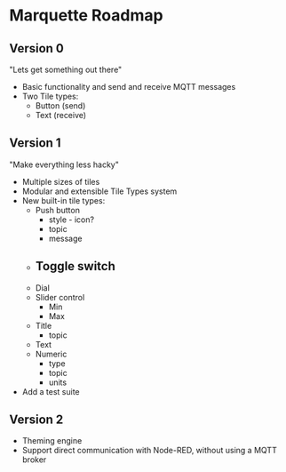 Marquette Roadmap
=================

Version 0
---------
"Lets get something out there"

* Basic functionality and send and receive MQTT messages
* Two Tile types:
  - Button (send)
  - Text (receive)


Version 1
---------
"Make everything less hacky"

* Multiple sizes of tiles
* Modular and extensible Tile Types system
* New built-in tile types:
  - Push button
    - style - icon?
    - topic
    - message
  - Toggle switch
    - 
  - Dial 
  - Slider control
    - Min
    - Max
  - Title
    - topic
  - Text
  - Numeric
    - type
    - topic
    - units
* Add a test suite


Version 2
---------

* Theming engine
* Support direct communication with Node-RED, without using a MQTT broker


